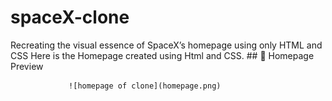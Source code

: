 
# spaceX-clone
Recreating the visual essence of SpaceX’s homepage using only HTML and CSS
Here is the Homepage created using Html and CSS.
                 ## 🚀 Homepage Preview

                 ![homepage of clone](homepage.png)
